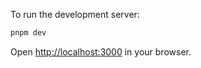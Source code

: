 To run the development server:

```bash
pnpm dev
```

Open [http://localhost:3000](http://localhost:3000) in your browser.

